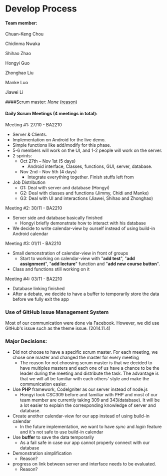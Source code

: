 # Develop Process
#### Team member:
Chuan-Keng Chou

Chidinma Nwaka

Shihao Zhao

Hongyi Guo

Zhonghao Liu

Manke Luo

Jiawei Li

####Scrum master: 
_None_ ([reason](#major-decisions))


#### Daily Scrum Meetings (4 meetings in total):
Meeting #1: 27/10 - BA2210

* Server & Clients. 
* Implementation on Android for the live demo. 
*	Simple functions like add/modify for this phase. 
*	5-6 members will work on the UI, and 1-2 people will work on the server. 
*	2 sprints: 
	* Oct 27th – Nov 1st (5 days) 
		* Android interface, Classes, functions, GUI, server, database.
	* Nov 2nd – Nov 5th (4 days)
		* Integrate everything together. Finish stuffs left from 
* Job Distribution
	* G1: Deal with server and database (Hongyi)
	* G2: Deal with classes and functions (Jimmy, Chidi and Manke)
	* G3: Deal with UI and interactions (Jiawei, Shihao and Zhonghao)

Meeting #2: 30/11 - BA2210

* Server side and database basically finished
	* Hongyi briefly demonstrate how to interact with his database
* We decide to write calendar-view by ourself instead of using build-in Android calendar

Meeting #3: 01/11 - BA2210

* Small demonstration of calendar-view in front of groups
	* Start to working on calendar-view with "__add test__", "__add assignment__", "__add lecture__" function and "__add new course button__".
* Class and functions still working on it

Meeting #4: 03/11 - BA2210

* Database linking finished
* After a debate, we decide to have a buffer to temporarily store the data before we fully exit the app

### Use of GitHub Issue Management System
Most of our communication were done via Facebook. However, we did use GitHub's issue such as the theme issue. (2014.11.4)

### Major Decisions:
* Did not choose to have a specific scrum master. For each meeting, we chose one master and changed the master for every meeting
	* The reason for not choosing scrum master is that we decided to have multiples masters and each one of us have a chance to be the leader during the meeting and distribute the task. The advantage is that we will all be familiar with each others' style and make the communication easier.
* Use __PHP__ framework, CodeIgniter as our server instead of node.js
	* Hongyi took CSC309 before and familiar with PHP and most of our team member are currently taking 309 and 343(database). It will be a lot easier to explain the corresponding knowledge of server and database.
* Create another calendar-view for our app instead of using build-in calendar
	* In the future implementation, we want to have _sync_ and _login_ feature and it's not safe to use build-in calendar
* Use __buffer__ to save the data temporarily
	* As a fail safe in case our app cannot properly connect with our database 
* Demonstration simplification
	* Reason?
* progress on link between server and interface needs to be evaluated.
	* Reason?
